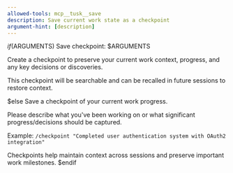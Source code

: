 ```yaml
---
allowed-tools: mcp__tusk__save
description: Save current work state as a checkpoint
argument-hint: [description]
---
```


$if($ARGUMENTS)
Save checkpoint: $ARGUMENTS

Create a checkpoint to preserve your current work context, progress, and any key decisions or discoveries.

This checkpoint will be searchable and can be recalled in future sessions to restore context.

$else
Save a checkpoint of your current work progress.

Please describe what you've been working on or what significant progress/decisions should be captured.

Example: `/checkpoint "Completed user authentication system with OAuth2 integration"`

Checkpoints help maintain context across sessions and preserve important work milestones.
$endif